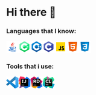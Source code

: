 # Hi there 👋

### Languages that I know:
<img align="left" width="32px" src="/res/img/lang/java.png"/>
<img align="left" width="32px" src="/res/img/lang/cs.png"/>
<img align="left" width="32px" src="/res/img/lang/cpp.png"/>
<img align="left" width="32px" src="/res/img/lang/c.png"/>
<img align="left" width="32px" src="/res/img/lang/js.png"/>
<img align="left" width="32px" src="/res/img/lang/html.png"/>
<img width="32px" src="/res/img/lang/css.png"/>

### Tools that i use:
<img align="left" width="32px" src="/res/img/tools/vscode.png"/>
<img align="left" width="32px" src="/res/img/tools/intellij.png"/>
<img align="left" width="32px" src="/res/img/tools/rider.png"/>
<img align="left" width="32px" src="/res/img/tools/clion.png"/>

